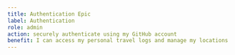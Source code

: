 ```yaml
---
title: Authentication Epic
label: Authentication
role: admin
action: securely authenticate using my GitHub account
benefit: I can access my personal travel logs and manage my locations
---
```

